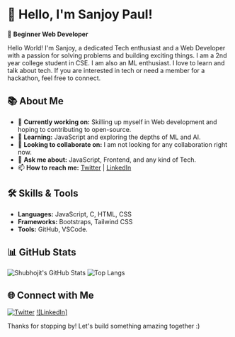 # 👋 Hello, I'm Sanjoy Paul!

🌟 **Beginner Web Developer**

Hello World! I'm Sanjoy, a dedicated Tech enthusiast and a Web Developer with a passion for solving problems and building exciting things. I am a 2nd year college student in CSE. I am also an ML enthusiast. I love to learn and talk about tech. If you are interested in tech or need a member for a hackathon, feel free to connect.
## 📚 About Me

- 🔭 **Currently working on:** Skilling up myself in Web development and hoping to contributing to open-source.
- 🌱 **Learning:** JavaScript and exploring the depths of ML and AI.
- 👯 **Looking to collaborate on:** I am not looking for any collaboration right now.
- 💬 **Ask me about:** JavaScript, Frontend, and any kind of Tech.
- 📫 **How to reach me:** [Twitter](https://x.com/SanjoyPaul0981) | [LinkedIn](https://www.linkedin.com/in/sanjoy-paul-b0053122a/)


## 🛠️ Skills & Tools

- **Languages:** JavaScript, C, HTML, CSS
- **Frameworks:** Bootstraps, Tailwind CSS
- **Tools:** GitHub, VSCode.

## 📊 GitHub Stats

![Shubhojit's GitHub Stats](https://github-readme-stats.vercel.app/api?username=SANJOY-PAUL-0981&show_icons=true&theme=radical)
![Top Langs](https://github-readme-stats.vercel.app/api/top-langs/?username=SANJOY-PAUL-0981&layout=compact&theme=radical)

## 🌐 Connect with Me

[![Twitter](https://img.shields.io/badge/twitter-1DA1F2?style=for-the-badge&logo=twitter&logoColor=white)](https://x.com/SanjoyPaul0981)
[![LinkedIn]](https://www.linkedin.com/in/sanjoy-paul-b0053122a/)

Thanks for stopping by! Let's build something amazing together :)
